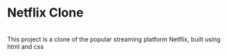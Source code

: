 # Netflix Clone

<br>
This project is a clone of the popular streaming platform Netflix, built using html and css

